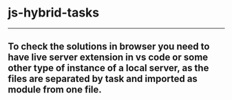# js-hybrid-tasks
------------
## To check the solutions in browser you need to have live server extension in vs code or some other type of instance of a local server, as the files are separated by task and imported as module from one file. 
